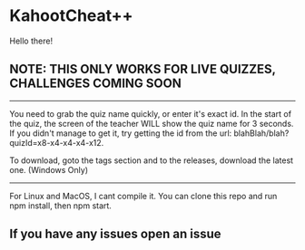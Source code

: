 # KahootCheat++

Hello there!

## NOTE: THIS ONLY WORKS FOR LIVE QUIZZES, CHALLENGES COMING SOON

---

You need to grab the quiz name quickly, or enter it's exact id. In the start of the quiz, the screen of the teacher WILL show the quiz name for 3 seconds. If you didn't manage to get it, try getting the id from the url: blahBlah/blah?quizId=x8-x4-x4-x4-x12.

To download, goto the tags section and to the releases, download the latest one. (Windows Only)

---

For Linux and MacOS, I cant compile it. You can clone this repo and run npm install, then npm start.

## If you have any issues open an issue
